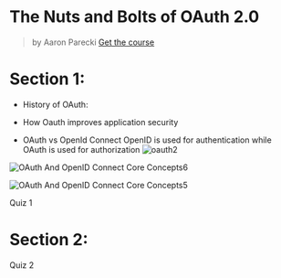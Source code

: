 # The Nuts and Bolts of OAuth 2.0
> by Aaron Parecki
[Get the course](https://www.udemy.com/course/oauth-2-simplified/)



# Section 1:
- History of OAuth:

- How Oauth improves application security 


- OAuth vs OpenId Connect 
OpenID is used for authentication while OAuth is used for authorization
![oauth2](https://user-images.githubusercontent.com/83961643/177513410-1362b4c5-bea6-4cf9-b296-6e1718ccd298.jpg)

![OAuth And OpenID Connect Core Concepts6](https://user-images.githubusercontent.com/83961643/177513621-0a2b0c99-091e-436a-b20c-60d65bb1d323.png)

![OAuth And OpenID Connect Core Concepts5](https://user-images.githubusercontent.com/83961643/177513691-b96a738a-2003-4a20-85f2-faf2d3def289.jpg)


Quiz 1

# Section 2: 

Quiz 2 
